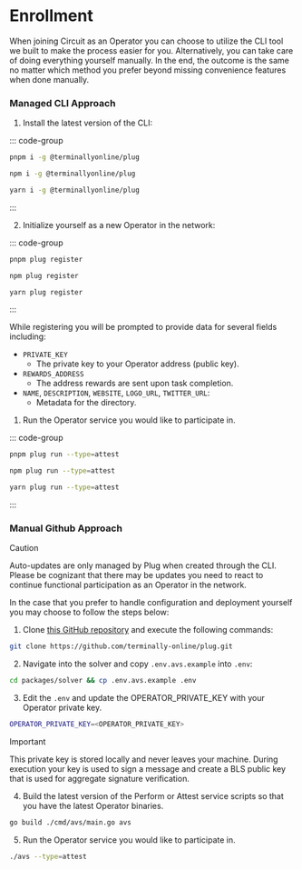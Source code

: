 # Enrollment

When joining Circuit as an Operator you can choose to utilize the CLI tool we built to make the process easier for you. Alternatively, you can take care of doing everything yourself manually. In the end, the outcome is the same no matter which method you prefer beyond missing convenience features when done manually.

### Managed CLI Approach

1. Install the latest version of the CLI:

::: code-group

```bash [pnpm]
pnpm i -g @terminallyonline/plug
```

```bash [npm]
npm i -g @terminallyonline/plug
```

```bash [yarn]
yarn i -g @terminallyonline/plug
```

:::

2. Initialize yourself as a new Operator in the network:

::: code-group

```bash [pnpm]
pnpm plug register
```

```bash [npm]
npm plug register
```

```bash [yarn]
yarn plug register
```

:::

While registering you will be prompted to provide data for several fields including:

- `PRIVATE_KEY`
  - The private key to your Operator address (public key).
- `REWARDS_ADDRESS`
  - The address rewards are sent upon task completion.
- `NAME`, `DESCRIPTION`, `WEBSITE`, `LOGO_URL`, `TWITTER_URL`:
  - Metadata for the directory.

1. Run the Operator service you would like to participate in.

::: code-group

```bash [pnpm]
pnpm plug run --type=attest
```

```bash [npm]
npm plug run --type=attest
```

```bash [yarn]
yarn plug run --type=attest
```

:::

### Manual Github Approach

> [!CAUTION]
> Auto-updates are only managed by Plug when created through the CLI. Please be cognizant that there may be updates you need to react to continue functional participation as an Operator in the network.

In the case that you prefer to handle configuration and deployment yourself you may choose to follow the steps below:

1. Clone [this GitHub repository](https://github.com/terminally-online/plug/) and execute the following commands:

```bash
git clone https://github.com/terminally-online/plug.git
```

2. Navigate into the solver and copy `.env.avs.example` into `.env`:

```bash
cd packages/solver && cp .env.avs.example .env
```

3. Edit the `.env` and update the OPERATOR_PRIVATE_KEY with your Operator private key.

```bash
OPERATOR_PRIVATE_KEY=<OPERATOR_PRIVATE_KEY>
```

> [!IMPORTANT]
> This private key is stored locally and never leaves your machine. During execution your key is used to sign a message and create a BLS public key that is used for aggregate signature verification.

4. Build the latest version of the Perform or Attest service scripts so that you have the latest Operator binaries.

```bash
go build ./cmd/avs/main.go avs
```

5. Run the Operator service you would like to participate in.

```bash
./avs --type=attest
```
